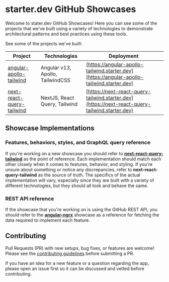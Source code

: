 # starter.dev GitHub Showcases

Welcome to stater.dev GitHub Showcases! Here you can see some of the projects that we've built using a variety of technologies to demonstrate architectural patterns and best practices using these tools.

See some of the projects we've built:

| Project                                             | Technologies                     | Deployment                                                              |
| --------------------------------------------------- | -------------------------------- | ----------------------------------------------------------------------- |
| [angular-apollo-tailwind](/angular-apollo-tailwind) | Angular v13, Apollo, TailwindCSS | [https://angular-apollo-tailwind.starter.dev](https://angular-apollo-tailwind.starter.dev) |
| [next-react-query-tailwind](/next-react-query-tailwind) | NextJS, React Query, Tailwind | [https://next-react-query-tailwind.starter.dev](https://next-react-query-tailwind.starter.dev) |

## Showcase Implementations

### Features, behaviors, styles, and GraphQL query reference

If you're working on a new showcase you should refer to **[next-react-query-tailwind](/next-react-query-tailwind)** as the point of reference. Each implementation should
match each other closely when it comes to features, behavior, and styling. If you're unsure about something or notice any discrepancies, refer to **next-react-query-tailwind** as the source of truth. The specifics of the actual implementation will vary, especially since they are built with a variety of different technologies, but they should all look and behave the same.

### REST API reference

If the showcase that you're working on is using the GitHub REST API, you should refer
to the **[angular-ngrx](/angular-ngrx)** showcase as a reference for fetching the data required to implement each feature.

## Contributing

Pull Requests (PR) with new setups, bug fixes, or features are welcome! Please see the [contributing guidelines](./CONTRIBUTING.md) before submitting a PR.

If you have an idea for a new feature or a question regarding the app, please open an issue first so it can be discussed and vetted before contributing.
